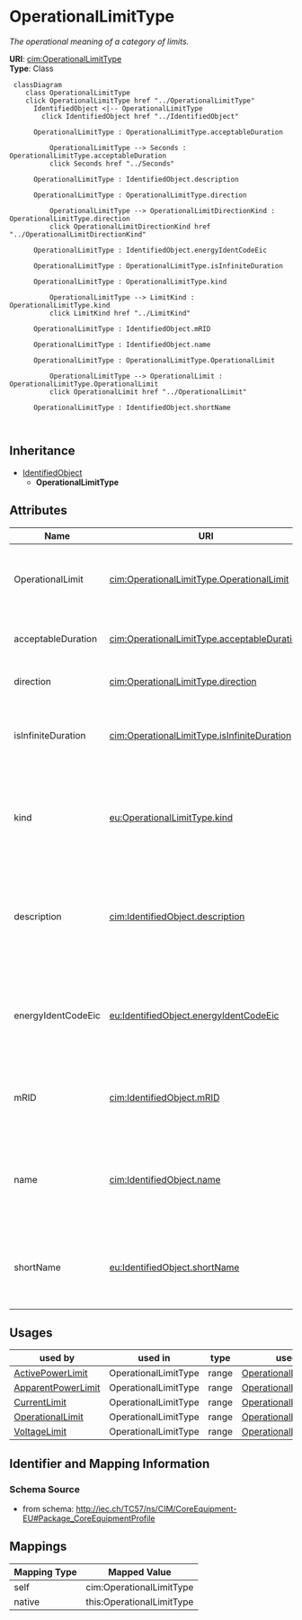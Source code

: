 # OperationalLimitType


_The operational meaning of a category of limits._





**URI**: [cim:OperationalLimitType](http://iec.ch/TC57/CIM100#OperationalLimitType)<br />
**Type**: Class




```mermaid
 classDiagram
    class OperationalLimitType
    click OperationalLimitType href "../OperationalLimitType"
      IdentifiedObject <|-- OperationalLimitType
        click IdentifiedObject href "../IdentifiedObject"
      
      OperationalLimitType : OperationalLimitType.acceptableDuration
        
          OperationalLimitType --> Seconds : OperationalLimitType.acceptableDuration
          click Seconds href "../Seconds"
        
      OperationalLimitType : IdentifiedObject.description
        
      OperationalLimitType : OperationalLimitType.direction
        
          OperationalLimitType --> OperationalLimitDirectionKind : OperationalLimitType.direction
          click OperationalLimitDirectionKind href "../OperationalLimitDirectionKind"
        
      OperationalLimitType : IdentifiedObject.energyIdentCodeEic
        
      OperationalLimitType : OperationalLimitType.isInfiniteDuration
        
      OperationalLimitType : OperationalLimitType.kind
        
          OperationalLimitType --> LimitKind : OperationalLimitType.kind
          click LimitKind href "../LimitKind"
        
      OperationalLimitType : IdentifiedObject.mRID
        
      OperationalLimitType : IdentifiedObject.name
        
      OperationalLimitType : OperationalLimitType.OperationalLimit
        
          OperationalLimitType --> OperationalLimit : OperationalLimitType.OperationalLimit
          click OperationalLimit href "../OperationalLimit"
        
      OperationalLimitType : IdentifiedObject.shortName
        
      
```





## Inheritance
* [IdentifiedObject](IdentifiedObject.md)
    * **OperationalLimitType**



## Attributes


| Name | URI | Cardinality and Range | Description | Inheritance |
| ---  | --- | --- | --- | --- |
| OperationalLimit | [cim:OperationalLimitType.OperationalLimit](http://iec.ch/TC57/CIM100#OperationalLimitType.OperationalLimit) | * <br />  [OperationalLimit](OperationalLimit.md)  | The operational limits associated with this type of limit | direct |
| acceptableDuration | [cim:OperationalLimitType.acceptableDuration](http://iec.ch/TC57/CIM100#OperationalLimitType.acceptableDuration) | 0..1 <br />  [Seconds](Seconds.md)  | The nominal acceptable duration of the limit | direct |
| direction | [cim:OperationalLimitType.direction](http://iec.ch/TC57/CIM100#OperationalLimitType.direction) | 1 <br />  [OperationalLimitDirectionKind](OperationalLimitDirectionKind.md)  | The direction of the limit | direct |
| isInfiniteDuration | [cim:OperationalLimitType.isInfiniteDuration](http://iec.ch/TC57/CIM100#OperationalLimitType.isInfiniteDuration) | 1 <br />  boolean  | Defines if the operational limit type has infinite duration | direct |
| kind | [eu:OperationalLimitType.kind](http://iec.ch/TC57/CIM100-European#OperationalLimitType.kind) | 1 <br />  [LimitKind](LimitKind.md)  | Types of limits defined in the ENTSO-E Operational Handbook Policy 3 | direct |
| description | [cim:IdentifiedObject.description](http://iec.ch/TC57/CIM100#IdentifiedObject.description) | 0..1 <br />  string  | The description is a free human readable text describing or naming the object | [IdentifiedObject](IdentifiedObject.md) |
| energyIdentCodeEic | [eu:IdentifiedObject.energyIdentCodeEic](http://iec.ch/TC57/CIM100-European#IdentifiedObject.energyIdentCodeEic) | 0..1 <br />  string  | The attribute is used for an exchange of the EIC code (Energy identification ... | [IdentifiedObject](IdentifiedObject.md) |
| mRID | [cim:IdentifiedObject.mRID](http://iec.ch/TC57/CIM100#IdentifiedObject.mRID) | 1 <br />  string  | Master resource identifier issued by a model authority | [IdentifiedObject](IdentifiedObject.md) |
| name | [cim:IdentifiedObject.name](http://iec.ch/TC57/CIM100#IdentifiedObject.name) | 1 <br />  string  | The name is any free human readable and possibly non unique text naming the o... | [IdentifiedObject](IdentifiedObject.md) |
| shortName | [eu:IdentifiedObject.shortName](http://iec.ch/TC57/CIM100-European#IdentifiedObject.shortName) | 0..1 <br />  string  | The attribute is used for an exchange of a human readable short name with len... | [IdentifiedObject](IdentifiedObject.md) |





## Usages

| used by | used in | type | used |
| ---  | --- | --- | --- |
| [ActivePowerLimit](ActivePowerLimit.md) | OperationalLimitType | range | [OperationalLimitType](OperationalLimitType.md) |
| [ApparentPowerLimit](ApparentPowerLimit.md) | OperationalLimitType | range | [OperationalLimitType](OperationalLimitType.md) |
| [CurrentLimit](CurrentLimit.md) | OperationalLimitType | range | [OperationalLimitType](OperationalLimitType.md) |
| [OperationalLimit](OperationalLimit.md) | OperationalLimitType | range | [OperationalLimitType](OperationalLimitType.md) |
| [VoltageLimit](VoltageLimit.md) | OperationalLimitType | range | [OperationalLimitType](OperationalLimitType.md) |






## Identifier and Mapping Information







### Schema Source


* from schema: http://iec.ch/TC57/ns/CIM/CoreEquipment-EU#Package_CoreEquipmentProfile





## Mappings

| Mapping Type | Mapped Value |
| ---  | ---  |
| self | cim:OperationalLimitType |
| native | this:OperationalLimitType |





